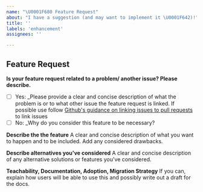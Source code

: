 ```yaml
---
name: "\U0001F680 Feature Request"
about: "I have a suggestion (and may want to implement it \U0001F642)!"
title: ''
labels: 'enhancement'
assignees: ''

---
```


## Feature Request

<!-- Only create a feature request after discussing on modelbase2 discussion forum. A feature report should only be filled for concise, concrete deliverables. Simple suggestions or general features, like "implementing structural identifiability method" should be addressed on the discussion forum and no feature request should be created. Before creating a feature request, check if there is already an open issue about the feature.-->

**Is your feature request related to a problem/ another issue? Please describe.**
- [ ] Yes: _Please provide a clear and concise description of what the problem is or to what other issue the feature request is linked. If possible use follow [Github's guidance on linking issues to pull requests](https://docs.github.com/en/issues/tracking-your-work-with-issues/linking-a-pull-request-to-an-issue) to link issues
- [ ] No: _Why do you consider this feature to be necessary?

**Describe the the feature**
A clear and concise description of what you want to happen and to be included. Add any considered drawbacks.

**Describe alternatives you've considered**
A clear and concise description of any alternative solutions or features you've considered.

**Teachability, Documentation, Adoption, Migration Strategy**
If you can, explain how users will be able to use this and possibly write out a draft for the docs.